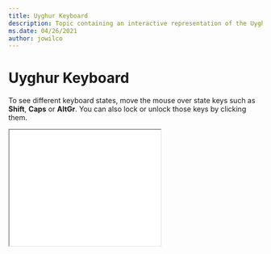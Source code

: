 ```yaml
--- 
title: Uyghur Keyboard 
description: Topic containing an interactive representation of the Uyghur Keyboard 
ms.date: 04/26/2021 
author: jowilco 
--- 
```

 
# Uyghur Keyboard 
 
To see different keyboard states, move the mouse over state keys such as **Shift**, **Caps** or **AltGr**. You can also lock or unlock those keys by clicking them. 
 
<iframe src="kbdughr1.html" height="230"></iframe> 
